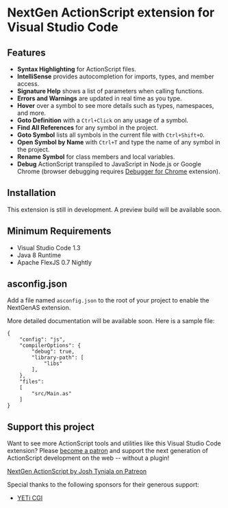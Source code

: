 # NextGen ActionScript extension for Visual Studio Code

## Features

* **Syntax Highlighting** for ActionScript files.
* **IntelliSense** provides autocompletion for imports, types, and member access.
* **Signature Help** shows a list of parameters when calling functions.
* **Errors and Warnings** are updated in real time as you type.
* **Hover** over a symbol to see more details such as types, namespaces, and more.
* **Goto Definition** with a `Ctrl+Click` on any usage of a symbol.
* **Find All References** for any symbol in the project.
* **Goto Symbol** lists all symbols in the current file with `Ctrl+Shift+O`.
* **Open Symbol by Name** with `Ctrl+T` and type the name of any symbol in the project.
* **Rename Symbol** for class members and local variables.
* **Debug** ActionScript transpiled to JavaScript in Node.js or Google Chrome (browser debugging requires [Debugger for Chrome](https://marketplace.visualstudio.com/items?itemName=msjsdiag.debugger-for-chrome) extension).

## Installation

This extension is still in development. A preview build will be available soon.

## Minimum Requirements

* Visual Studio Code 1.3
* Java 8 Runtime
* Apache FlexJS 0.7 Nightly

## asconfig.json

Add a file named `asconfig.json` to the root of your project to enable the NextGenAS extension.

More detailed documentation will be available soon. Here is a sample file:

	{
		"config": "js",
		"compilerOptions": {
			"debug": true,
			"library-path": [
				"libs"
			],
		},
		"files":
		[
			"src/Main.as"
		]
	}

## Support this project

Want to see more ActionScript tools and utilities like this Visual Studio Code extension? Please [become a patron](http://patreon.com/josht) and support the next generation of ActionScript development on the web -- without a plugin!

[NextGen ActionScript by Josh Tynjala on Patreon](http://patreon.com/josht)

Special thanks to the following sponsors for their generous support:

* [YETi CGI](http://yeticgi.com/)